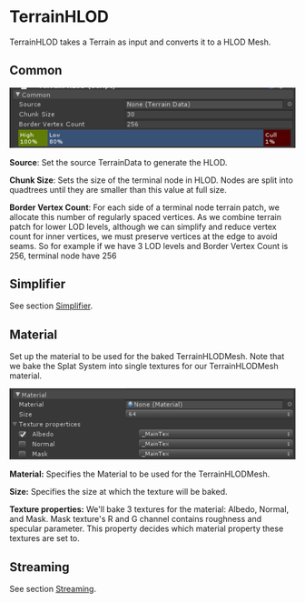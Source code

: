 # TerrainHLOD

TerrainHLOD takes a Terrain as input and converts it to a HLOD Mesh.

## Common

![](.//media/image7.png)

**Source**: Set the source TerrainData to generate the HLOD.

**Chunk Size**: Sets the size of the terminal node in HLOD. Nodes are
split into quadtrees until they are smaller than this value at full
size.

**Border Vertex Count**: For each side of a terminal node terrain
patch, we allocate this number of regularly spaced vertices. As we
combine terrain patch for lower LOD levels, although we can simplify
and reduce vertex count for inner vertices, we must preserve vertices
at the edge to avoid seams. So for example if we have 3 LOD levels and
Border Vertex Count is 256, terminal node have 256

## Simplifier

See section [Simplifier](Simplifier.md).

## Material

Set up the material to be used for the baked TerrainHLODMesh. Note
that we bake the Splat System into single textures for our
TerrainHLODMesh material.

![](.//media/image19.png)

**Material:** Specifies the Material to be used for the
TerrainHLODMesh.

**Size:** Specifies the size at which the texture will be baked.

**Texture properties:** We'll bake 3 textures for the material:
Albedo, Normal, and Mask. Mask texture's R and G channel contains
roughness and specular parameter. This property decides which material
property these textures are set to.

## Streaming

See section [Streaming](Streaming.md).